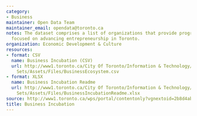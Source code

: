 ```yaml
---
category:
- Business
maintainer: Open Data Team
maintainer_email: opendata@toronto.ca
notes: The dataset comprises a list of organizations that provide programs and services
  focused on advancing entrepreneurship in Toronto.
organization: Economic Development & Culture
resources:
- format: CSV
  name: Business Incubation (CSV)
  url: http://www1.toronto.ca/City Of Toronto/Information & Technology/Open Data/Data
    Sets/Assets/Files/BusinessEcosystem.csv
- format: XLSX
  name: Business Incubation Readme
  url: http://www1.toronto.ca/City Of Toronto/Information & Technology/Open Data/Data
    Sets/Assets/Files/BusinessIncubationReadme.xlsx
source: http://www1.toronto.ca/wps/portal/contentonly?vgnextoid=2b8d4ab8e76de410VgnVCM10000071d60f89RCRD&vgnextchannel=1a66e03bb8d1e310VgnVCM10000071d60f89RCRD
title: Business Incubation
---
```

